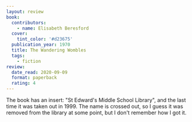 ```yaml
---
layout: review
book:
  contributors:
    - name: Elisabeth Beresford
  cover:
    tint_color: '#d23675'
  publication_year: 1970
  title: The Wandering Wombles
  tags:
    - fiction
review:
  date_read: 2020-09-09
  format: paperback
  rating: 4
---
```


The book has an insert: "St Edward's Middle School Library", and the last time it was taken out in 1999.
The name is crossed out, so I guess it was removed from the library at some point, but I don't remember how I got it.
